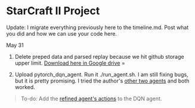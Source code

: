 # StarCraft II Project

Update:
I migrate everything previously here to the timeline.md. 
Post what you did and how we can use your code here. 


May 31
1. Delete preped data and parsed replay because we hit github storage upper limit. [Download here in Google drive](https://drive.google.com/drive/folders/1-CnHdD1T8P09XixGYlDI_8pSs4iSZQN5?usp=sharing) =

2. Upload pytorch_dqn_agent. Run it ./run_agent.sh. I am still fixing bugs, but it is pretty promising. I tried the 
author's [other two agents](https://github.com/wohlert/starcraft-agent-pytorch) and both worked. 
> To-do: Add the [refined agent's actions](https://github.com/skjb/pysc2-tutorial/blob/master/Refining%20the%20Sparse%20Reward%20Agent/refined_agent.py) to the DQN agent.





